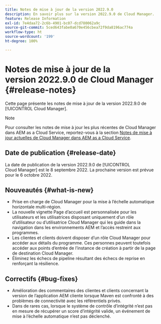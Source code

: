 ```yaml
---
title: Notes de mise à jour de la version 2022.9.0
description: En savoir plus sur la version 2022.9.0 de Cloud Manager.
feature: Release Information
exl-id: 7e4daa72-2c6b-4901-bc07-dcd780062a9c
source-git-commit: 5ced643fabe0a670e456cbea72f9da8196ac774a
workflow-type: ht
source-wordcount: '199'
ht-degree: 100%

---
```


# Notes de mise à jour de la version 2022.9.0 de Cloud Manager {#release-notes}

Cette page présente les notes de mise à jour de la version 2022.9.0 de [!UICONTROL Cloud Manager].

>[!NOTE]
>
>Pour consulter les notes de mise à jour les plus récentes de Cloud Manager dans AEM as a Cloud Service, reportez-vous à la section [Notes de mise à jour actuelles de Cloud Manager dans AEM as a Cloud Service](https://experienceleague.adobe.com/fr/docs/experience-manager-cloud-service/content/release-notes/cloud-manager/current).

## Date de publication {#release-date}

La date de publication de la version 2022.9.0 de [!UICONTROL Cloud Manager] est le 8 septembre 2022. La prochaine version est prévue pour le 6 octobre 2022.

## Nouveautés {#what-is-new}

* Prise en charge de Cloud Manager pour la mise à l’échelle automatique horizontale multi-région.
* La nouvelle vignette Page d’accueil est personnalisée pour les utilisateurs et les utilisatrices disposant uniquement d’un rôle d’utilisateur ou d’utilisatrice Cloud Manager qui les guide dans la navigation dans les environnements AEM et l’accès restreint aux programmes.
* Les clientes et clients doivent disposer d’un rôle Cloud Manager pour accéder aux détails du programme. Ces personnes peuvent toutefois accéder aux points d’entrée de l’instance de création à partir de la page de destination Cloud Manager.
* Éliminez les échecs de pipeline résultant des échecs de reprise en renforçant la résilience.

## Correctifs {#bug-fixes}

* Amélioration des commentaires des clientes et clients concernant la version de l’application AEM cliente lorsque Maven est confronté à des problèmes de connectivité avec les référentiels privés.
* Dans de rares cas, lorsque le système de contrôle d’intégrité n’est pas en mesure de récupérer un score d’intégrité valide, un événement de mise à l’échelle automatique n’est pas déclenché.
